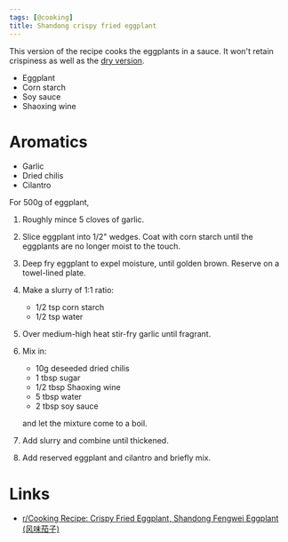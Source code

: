 ```yaml
---
tags: [@cooking]
title: Shandong crispy fried eggplant
---
```


This version of the recipe cooks the eggplants in a sauce. It won't retain crispiness as well as the [dry version]().

- Eggplant
- Corn starch
- Soy sauce
- Shaoxing wine

# Aromatics
- Garlic
- Dried chilis
- Cilantro

For 500g of eggplant,

1. Roughly mince 5 cloves of garlic.
2. Slice eggplant into 1/2" wedges.
   Coat with corn starch until the eggplants are no longer moist to the touch.
3. Deep fry eggplant to expel moisture, until golden brown.
   Reserve on a towel-lined plate.

4. Make a slurry of 1:1 ratio:
   - 1/2 tsp corn starch
   - 1/2 tsp water
4. Over medium-high heat stir-fry garlic until fragrant.
5. Mix in:
   - 10g deseeded dried chilis
   - 1 tbsp sugar
   - 1/2 tbsp Shaoxing wine
   - 5 tbsp water
   - 2 tbsp soy sauce

   and let the mixture come to a boil.
6. Add slurry and combine until thickened.
7. Add reserved eggplant and cilantro and briefly mix.

# Links
- [r/Cooking Recipe: Crispy Fried Eggplant, Shandong Fengwei Eggplant (风味茄子)](https://www.reddit.com/r/Cooking/comments/a3079m/recipe_crispy_fried_eggplant_shandong_fengwei/)
